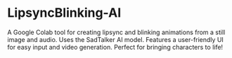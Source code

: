 # LipsyncBlinking-AI
A Google Colab tool for creating lipsync and blinking animations from a still image and audio. Uses the SadTalker AI model. Features a user-friendly UI for easy input and video generation. Perfect for bringing characters to life!
